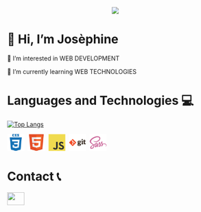 <div id="header" align="center">
  <img src="https://media.giphy.com/media/M9gbBd9nbDrOTu1Mqx/giphy.gif" width="100"/>
</div>

<h1>👋 Hi, I’m Josèphine</h1>

👀 I’m interested in WEB DEVELOPMENT

🌱 I’m currently learning WEB TECHNOLOGIES

<h1>Languages and Technologies 💻</h1>

[![Top Langs](https://github-readme-stats.vercel.app/api/top-langs/?username=jserri&layout=compact)](https://github.com/anuraghazra/github-readme-stats)

<div>
  <img src="https://github.com/devicons/devicon/blob/master/icons/css3/css3-plain-wordmark.svg"  title="CSS3" alt="CSS" width="40" height="40"/>&nbsp;
  <img src="https://github.com/devicons/devicon/blob/master/icons/html5/html5-original.svg" title="HTML5" alt="HTML" width="40" height="40"/>&nbsp;
  <img src="https://github.com/devicons/devicon/blob/master/icons/javascript/javascript-original.svg" title="JavaScript" alt="JavaScript" width="40" height="40"/>&nbsp;
  <img src="https://github.com/devicons/devicon/blob/master/icons/git/git-original-wordmark.svg" title="Git" **alt="Git" width="40" height="40"/>&nbsp;
  <img src="https://raw.githubusercontent.com/devicons/devicon/1119b9f84c0290e0f0b38982099a2bd027a48bf1/icons/sass/sass-original.svg" title="Sass" **alt="Sass" width="40" height="40"/>
  
</div>

<h1>Contact 📞</h1>
<a href="www.linkedin.com/in/josephine-serri
"><img style="max-width: 100%;" height="30" width="40" src="https://raw.githubusercontent.com/rahuldkjain/github-profile-readme-generator/master/src/images/icons/Social/linked-in-alt.svg"></a>


<!--
**jserri/jserri** is a ✨ _special_ ✨ repository because its `README.md` (this file) appears on your GitHub profile.

Here are some ideas to get you started:

- 🔭 I’m currently working on ...
- 🌱 I’m currently learning ...
- 👯 I’m looking to collaborate on ...
- 🤔 I’m looking for help with ...
- 💬 Ask me about ...
- 📫 How to reach me: ...
- 😄 Pronouns: ...
- ⚡ Fun fact: ...
-->
